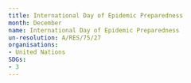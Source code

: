 ```yaml
---
title: International Day of Epidemic Preparedness
month: December
name: International Day of Epidemic Preparedness
un-resolution: A/RES/75/27
organisations:
- United Nations
SDGs:
- 3
---
```


